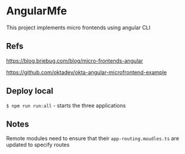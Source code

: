 # AngularMfe

This project implements micro frontends using angular CLI

## Refs

https://blog.briebug.com/blog/micro-frontends-angular

https://github.com/oktadev/okta-angular-microfrontend-example

## Deploy local

`$ npm run run:all` - starts the three applications

## Notes

Remote modules need to ensure that their `app-routing.moudles.ts` are updated to specify routes
